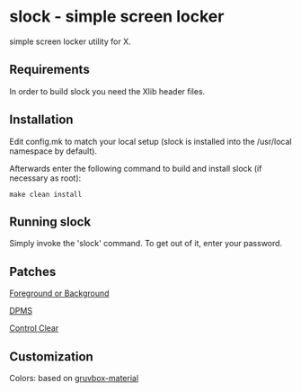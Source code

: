 slock - simple screen locker
============================
simple screen locker utility for X.


Requirements
------------
In order to build slock you need the Xlib header files.


Installation
------------
Edit config.mk to match your local setup (slock is installed into
the /usr/local namespace by default).

Afterwards enter the following command to build and install slock
(if necessary as root):

    make clean install


Running slock
-------------
Simply invoke the 'slock' command. To get out of it, enter your password.

Patches
-------
[Foreground or Background](https://tools.suckless.org/slock/patches/foreground-and-background/)

[DPMS](https://tools.suckless.org/slock/patches/dpms/)

[Control Clear](https://tools.suckless.org/slock/patches/control-clear/)

Customization
-------------
Colors: based on [gruvbox-material](https://github.com/sainnhe/gruvbox-material)

